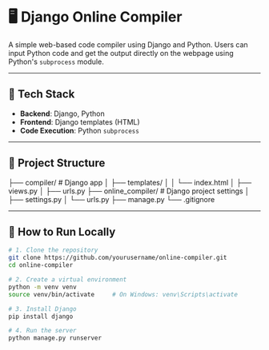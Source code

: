 # 🖥️ Django Online Compiler

A simple web-based code compiler using Django and Python. Users can input Python code and get the output directly on the webpage using Python's `subprocess` module.

---

## 🔧 Tech Stack

- **Backend**: Django, Python
- **Frontend**: Django templates (HTML)
- **Code Execution**: Python `subprocess`

---

## 📁 Project Structure

 ├── compiler/ # Django app
 │ ├── templates/
 │ │ └── index.html
 │ ├── views.py
 │ ├── urls.py
 ├── online_compiler/ # Django project settings
 │ ├── settings.py
 │ └── urls.py
 ├── manage.py
 └── .gitignore

---

## 🚀 How to Run Locally

```bash
# 1. Clone the repository
git clone https://github.com/yourusername/online-compiler.git
cd online-compiler

# 2. Create a virtual environment
python -m venv venv
source venv/bin/activate     # On Windows: venv\Scripts\activate

# 3. Install Django
pip install django

# 4. Run the server
python manage.py runserver
